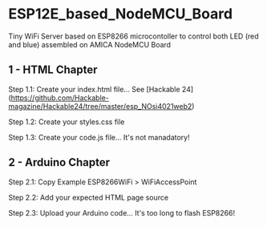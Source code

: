 # ESP12E_based_NodeMCU_Board
Tiny WiFi Server based on ESP8266 microcontoller to control both LED (red and blue) assembled on AMICA NodeMCU Board


## 1 - HTML Chapter
Step 1.1: Create your index.html file... See [Hackable 24] (https://github.com/Hackable-magazine/Hackable24/tree/master/esp_NOsi4021web2)

Step 1.2: Create your styles.css file

Step 1.3: Create your code.js file... It's not manadatory!

## 2 - Arduino Chapter
Step 2.1: Copy Example ESP8266WiFi > WiFiAccessPoint

Step 2.2: Add your expected HTML page source

Step 2.3: Upload your Arduino code... It's too long to flash ESP8266!

